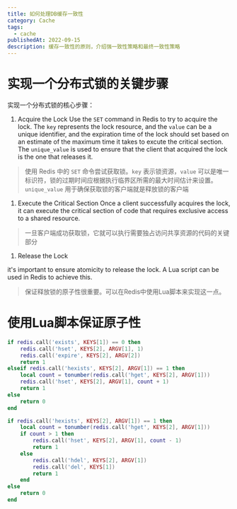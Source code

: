```yaml
---
title: 如何处理DB缓存一致性
category: Cache
tags:
  - cache
publishedAt: 2022-09-15
description: 缓存一致性的原则，介绍强一致性策略和最终一致性策略
---
```


# 实现一个分布式锁的关键步骤

实现一个分布式锁的核心步骤：

1. Acquire the Lock
Use the `SET` command in Redis to try to acquire the lock. The `key` represents the lock resource, and the `value` can be a unique identifier, and the expiration time of the lock should set based on an estimate of the maximum time it takes to excute the critical section.
The `unique_value` is used to ensure that the client that acquired the lock is the one that releases it.

> 使用 Redis 中的 `SET` 命令尝试获取锁。`key` 表示锁资源，`value` 可以是唯一标识符，锁的过期时间应根据执行临界区所需的最大时间估计来设置。
> `unique_value` 用于确保获取锁的客户端就是释放锁的客户端


1. Execute the Critical Section
Once a client successfully acquires the lock, it can execute the critical section of code that requires exclusive access to a shared resource.

> 一旦客户端成功获取锁，它就可以执行需要独占访问共享资源的代码的关键部分

1. Release the Lock

it's important to ensure atomicity to release the lock. A Lua script can be used in Redis to achieve this.

>保证释放锁的原子性很重要。可以在Redis中使用Lua脚本来实现这一点。

# 使用Lua脚本保证原子性

```lua
if redis.call('exists', KEYS[1]) == 0 then
	redis.call('hset', KEYS[2], ARGV[1], 1)
	redis.call('expire', KEYS[2], ARGV[2])
	return 1
elseif redis.call('hexists', KEYS[2], ARGV[1]) == 1 then
	local count = tonumber(redis.call('hget', KEYS[2], ARGV[1]))
	redis.call('hset', KEYS[2], ARGV[1], count + 1)
	return 1
else
	return 0
end
```

```lua
if redis.call('hexists', KEYS[2], ARGV[1]) == 1 then
	local count = tonumber(redis.call('hget', KEYS[2], ARGV[1]))
	if count > 1 then
		redis.call('hset', KEYS[2], ARGV[1], count - 1)
		return 1
	else
		redis.call('hdel', KEYS[2], ARGV[1])
		redis.call('del', KEYS[1])
		return 1
	end
else
	return 0
end
```
